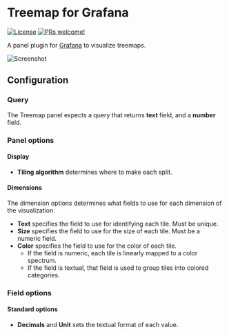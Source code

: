 # Treemap for Grafana

[![License](https://img.shields.io/github/license/marcusolsson/grafana-treemap-panel)](LICENSE)
[![PRs welcome!](https://img.shields.io/badge/PRs-welcome-brightgreen.svg)](#contribute)

A panel plugin for [Grafana](https://grafana.com) to visualize treemaps.

![Screenshot](https://github.com/marcusolsson/grafana-treemap-panel/raw/master/src/img/screenshot.png)

## Configuration

### Query

The Treemap panel expects a query that returns **text** field, and a **number** field.

### Panel options

#### Display

- **Tiling algorithm** determines where to make each split.

#### Dimensions

The dimension options determines what fields to use for each dimension of the visualization.

- **Text** specifies the field to use for identifying each tile. Must be unique.
- **Size** specifies the field to use for the size of each tile. Must be a numeric field.
- **Color** specifies the field to use for the color of each tile.
  - If the field is numeric, each tile is linearly mapped to a color spectrum.
  - If the field is textual, that field is used to group tiles into colored categories.

### Field options

#### Standard options

- **Decimals** and **Unit** sets the textual format of each value.
